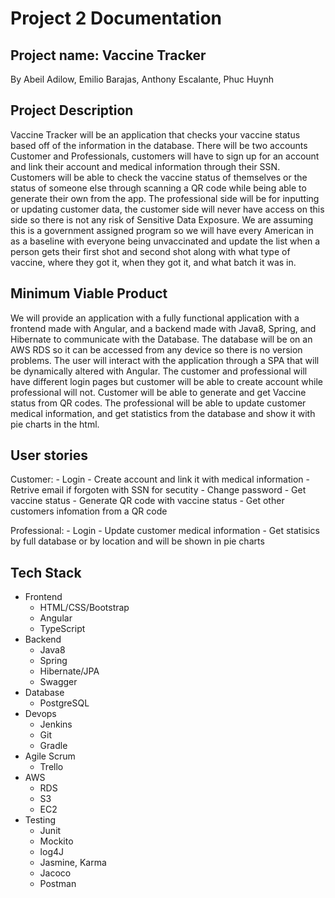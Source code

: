 # Project 2 Documentation

## Project name: Vaccine Tracker

By Abeil Adilow, Emilio Barajas, Anthony Escalante, Phuc Huynh 

## Project Description

   Vaccine Tracker will be an application that checks your vaccine status based off of the information in the database. There will be two accounts Customer and Professionals, customers will have to sign up for an account and link their account and medical information through their SSN. Customers will be able to check the vaccine status of themselves or the status of someone else through scanning a QR code while being able to generate their own from the app. The professional side will be for inputting or updating customer data, the customer side will never have access on this side so there is not any risk of Sensitive Data Exposure. We are assuming this is a government assigned program so we will have every American in as a baseline with everyone being unvaccinated and update the list when a person gets their first shot and second shot along with what type of vaccine, where they got it, when they got it, and what batch it was in. 

## Minimum Viable Product

   We will provide an application with a fully functional application with a frontend made with Angular, and a backend made with Java8, Spring, and Hibernate to communicate with the Database. The database will be on an AWS RDS so it can be accessed from any device so there is no version problems. The user will interact with the application through a SPA that will be dynamically altered with Angular. The customer and professional will have different login pages but customer will be able to create account while professional will not. Customer will be able to generate and get Vaccine status from QR codes. The professional will be able to update customer medical information, and get statistics from the database and show it with pie charts in the html. 

## User stories

   Customer:
	- Login 
	- Create account and link it with medical information
	- Retrive email if forgoten with SSN for secutity
	- Change password
	- Get vaccine status
	- Generate QR code with vaccine status
	- Get other customers infomation from a QR code

   Professional:
	- Login
	- Update customer medical information
	- Get statisics by full database or by location and will be shown in pie charts

## Tech Stack

* Frontend 
   - HTML/CSS/Bootstrap
   - Angular
   - TypeScript
* Backend
   - Java8
   - Spring
   - Hibernate/JPA
   - Swagger
* Database 
   - PostgreSQL
* Devops
   - Jenkins 
   - Git
   - Gradle
* Agile Scrum
   - Trello
* AWS
   - RDS
   - S3
   - EC2
* Testing
   - Junit 
   - Mockito
   - log4J
   - Jasmine, Karma
   - Jacoco
   - Postman
